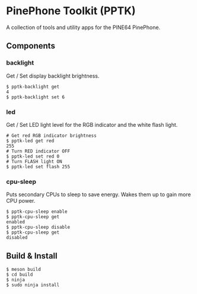 # PinePhone Toolkit (PPTK)
A collection of tools and utility apps for the PINE64 PinePhone.

## Components
### backlight
Get / Set display backlight brightness.

```
$ pptk-backlight get
4
$ pptk-backlight set 6
```

### led
Get / Set LED light level for the RGB indicator and the white flash light.

```
# Get red RGB indicator brightness
$ pptk-led get red
255
# Turn RED indicator OFF
$ pptk-led set red 0
# Turn FLASH light ON
$ pptk-led set flash 255
```

### cpu-sleep
Puts secondary CPUs to sleep to save energy. Wakes them up to gain more CPU power.
```
$ pptk-cpu-sleep enable
$ pptk-cpu-sleep get
enabled
$ pptk-cpu-sleep disable
$ pptk-cpu-sleep get
disabled
```

## Build & Install
```
$ meson build
$ cd build
$ ninja
$ sudo ninja install
```
